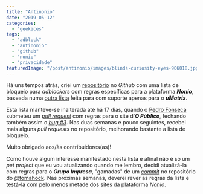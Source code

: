 ```yaml
---
title: "Antinonio"
date: "2019-05-12"
categories: 
  - "geekices"
tags: 
  - "adblock"
  - "antinonio"
  - "github"
  - "nonio"
  - "privacidade"
featuredImage: "/post/antinonio/images/blinds-curiosity-eyes-906018.jpg"
---
```


Há uns tempos atrás, criei um [repositório](https://github.com/brunomiguel/antinonio/) no _Github_ com uma lista de bloqueio para _adblockers_ com regras específicas para a plataforma **_Nonio_**, baseada numa [outra lista](https://github.com/tomahock/anti-nonio/) feita para com suporte apenas para o **_uMatrix_**.

Esta lista manteve-se inalterada até há 17 dias, quando o [Pedro Fonseca](https://twitter.com/PJFDF) submeteu um [_pull request_](https://github.com/brunomiguel/antinonio/pull/4) com regras para o site d'_**O Público**_, fechando também assim o [_bug #3_](https://github.com/brunomiguel/antinonio/issues/3). Nas duas semanas e pouco seguintes, recebei mais alguns _pull requests_ no repositório, melhorando bastante a lista de bloqueio.

Muito obrigado aos/às contribuidores(as)!

Como houve algum interesse manifestado nesta lista e afinal não é só um _pet project_ que eu vou atualizando quando me lembro, decidi atualizá-la com regras para o _**Grupo Impresa**_, "gamadas" de um [_commit_](https://github.com/tomahock/anti-nonio/commit/b550b38d68029f9624a4bceb968a559bfc72193c) no repositório do [@tomahock](https://twitter.com/tomahock). Nas próximas semanas, deverei rever as regras da lista e testá-la com pelo menos metade dos sites da plataforma _Nonio_.
